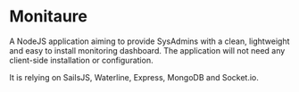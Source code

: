 # Monitaure

A NodeJS application aiming to provide SysAdmins with a clean, lightweight and easy to install monitoring dashboard.
The application will not need any client-side installation or configuration.

It is relying on SailsJS, Waterline, Express, MongoDB and Socket.io.
